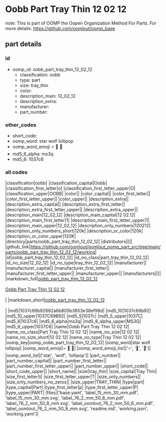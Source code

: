 # Oobb Part Tray Thin 12 02 12  

note: This is part of OOMP the Oopen Organization Method For Parts. For more details: https://github.com/oomlout/oomp_base

##  part details





### id
* oomp_id: oobb_part_tray_thin_12_02_12
  * classification: oobb
  * type: part
  * size: tray_thin
  * color: 
  * description_main: 12_02_12
  * description_extra: 
  * manufacturer: 
  * part_number: 

### other_codes
* short_code: 
* oomp_word: star wolf lollipop
* oomp_word_emoji :star: :wolf: :lollipop:
* md5_6_alpha: ms3q
* md5_6: 1037c6

### all codes 
|classification|oobb|
|classification_capital|Oobb|
|classification_first_letter|o|
|classification_first_letter_upper|O|
|classification_upper|OOBB|
|color||
|color_capital||
|color_first_letter||
|color_first_letter_upper||
|color_upper||
|description_extra||
|description_extra_capital||
|description_extra_first_letter||
|description_extra_first_letter_upper||
|description_extra_upper||
|description_main|12_02_12|
|description_main_capital|12 02.12|
|description_main_first_letter|1|
|description_main_first_letter_upper|1|
|description_main_upper|12_02_12|
|description_only_numbers|120212|
|description_only_numbers_short|120k|
|description_or_color|120k|
|description_or_color_upper|120K|
|directory|parts/oobb_part_tray_thin_12_02_12|
|distributors|[]|
|github_link|https://github.com/oomlout/oomlout_oomp_part_src/tree/main/parts/oobb_part_tray_thin_12_02_12/working|
|id|oobb_part_tray_thin_12_02_12|
|id_no_class|part_tray_thin_12_02_12|
|id_no_size|12_02_12|
|id_no_type|tray_thin_12_02_12|
|manufacturer||
|manufacturer_capital||
|manufacturer_first_letter||
|manufacturer_first_letter_upper||
|manufacturer_upper||
|manufacturers|[]|
|markdown_full|[oobb_part_tray_thin_12_02_12](https://github.com/oomlout/oomlout_oomp_part_src/tree/main/parts/oobb_part_tray_thin_12_02_12/working)<br>[](https://github.com/oomlout/oomlout_oomp_part_src/tree/main/parts/oobb_part_tray_thin_12_02_12/working)<br>[Oobb Part Tray Thin 12 02 12](https://github.com/oomlout/oomlout_oomp_part_src/tree/main/parts/oobb_part_tray_thin_12_02_12/working)<br><br>|
|markdown_short|[oobb_part_tray_thin_12_02_12](https://github.com/oomlout/oomlout_oomp_part_src/tree/main/parts/oobb_part_tray_thin_12_02_12/working)<br><br>|
|md5|1037c69b92682a6b805b3853e38ef98d|
|md5_10|1037c69b92|
|md5_10_upper|1037C69B92|
|md5_5|1037c|
|md5_5_upper|1037C|
|md5_6|1037c6|
|md5_6_alpha|ms3q|
|md5_6_alpha_upper|MS3Q|
|md5_6_upper|1037C6|
|name|Oobb Part Tray Thin 12 02 12|
|name_no_class|Part Tray Thin 12 02 12|
|name_no_size|12 02 12|
|name_no_size_short|12 02 12|
|name_no_type|Tray Thin 12 02 12|
|oomp_key|oomp_oobb_part_tray_thin_12_02_12|
|oomp_word|star wolf lollipop|
|oomp_word_emoji|:star: :wolf: :lollipop:|
|oomp_word_emoji_list|[':star:', ':wolf:', ':lollipop:']|
|oomp_word_list|['star', 'wolf', 'lollipop']|
|part_number||
|part_number_capital||
|part_number_first_letter||
|part_number_first_letter_upper||
|part_number_upper||
|short_code||
|short_code_upper||
|short_name||
|size|tray_thin|
|size_capital|Tray Thin|
|size_first_letter|t|
|size_first_letter_upper|T|
|size_only_numbers||
|size_only_numbers_no_zeros||
|size_upper|TRAY_THIN|
|type|part|
|type_capital|Part|
|type_first_letter|p|
|type_first_letter_upper|P|
|type_upper|PART|
|files|['base.yaml', 'label_15_mm_30_mm.pdf', 'label_15_mm_30_mm.svg', 'label_76_2_mm_50_8_mm.pdf', 'label_76_2_mm_50_8_mm.svg', 'label_oomlout_76_2_mm_50_8_mm.pdf', 'label_oomlout_76_2_mm_50_8_mm.svg', 'readme.md', 'working.json', 'working.yaml']|
